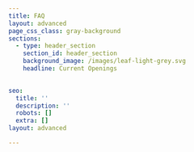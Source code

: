 ```yaml
---
title: FAQ
layout: advanced
page_css_class: gray-background
sections:
  - type: header_section
    section_id: header_section
    background_image: /images/leaf-light-grey.svg
    headline: Current Openings
    

seo:
  title: ''
  description: ''
  robots: []
  extra: []
layout: advanced

---
```

